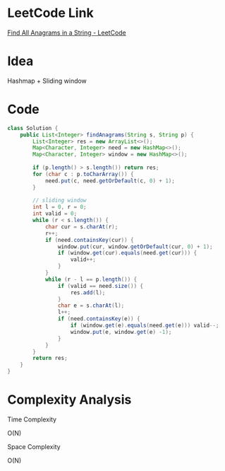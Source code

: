 # LeetCode Link

[Find All Anagrams in a String - LeetCode](https://leetcode.com/problems/find-all-anagrams-in-a-string/)

# Idea

Hashmap + Sliding window

# Code

```java
class Solution {
    public List<Integer> findAnagrams(String s, String p) {
        List<Integer> res = new ArrayList<>();
        Map<Character, Integer> need = new HashMap<>();
        Map<Character, Integer> window = new HashMap<>();
        
        if (p.length() > s.length()) return res;
        for (char c : p.toCharArray()) {
            need.put(c, need.getOrDefault(c, 0) + 1);
        }
        
        // sliding window
        int l = 0, r = 0;
        int valid = 0;
        while (r < s.length()) {
            char cur = s.charAt(r);
            r++;
            if (need.containsKey(cur)) {
                window.put(cur, window.getOrDefault(cur, 0) + 1);
                if (window.get(cur).equals(need.get(cur))) {
                    valid++;
                }
            }
            while (r - l == p.length()) {
                if (valid == need.size()) {
                    res.add(l);
                }
                char e = s.charAt(l);
                l++;
                if (need.containsKey(e)) {
                    if (window.get(e).equals(need.get(e))) valid--;
                    window.put(e, window.get(e) -1);
                }
            }
        }
        return res;
    }
}
```

# Complexity Analysis

Time Complexity

O(N)

Space Complexity

O(N)
